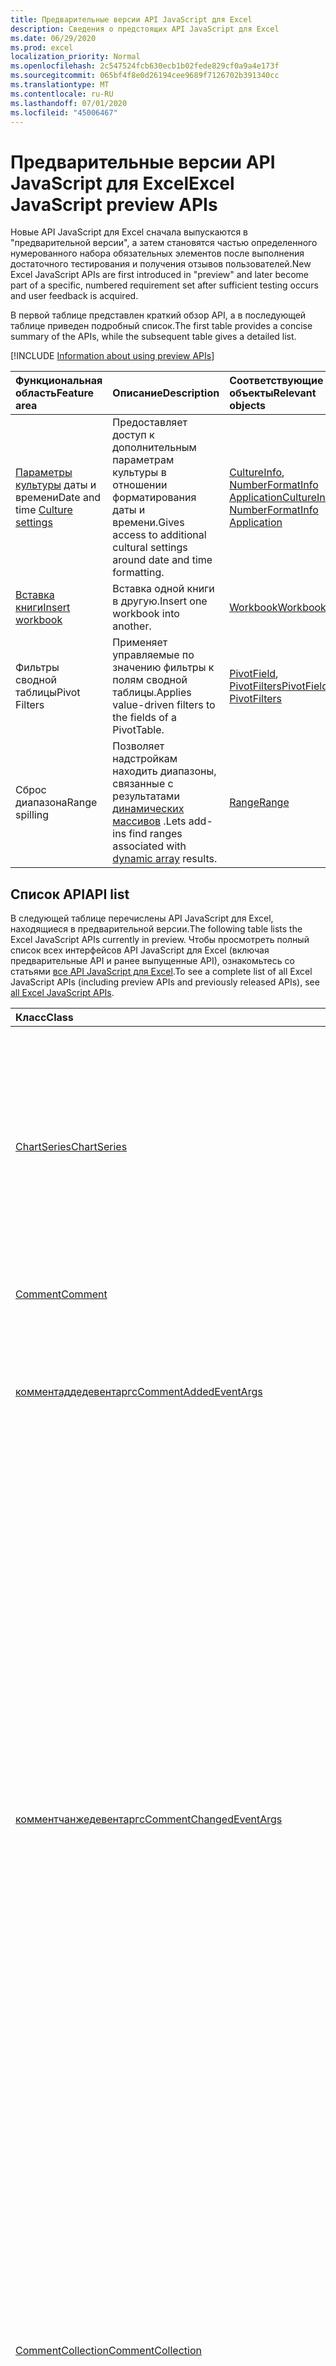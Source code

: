 ```yaml
---
title: Предварительные версии API JavaScript для Excel
description: Сведения о предстоящих API JavaScript для Excel
ms.date: 06/29/2020
ms.prod: excel
localization_priority: Normal
ms.openlocfilehash: 2c547524fcb630ecb1b02fede829cf0a9a4e173f
ms.sourcegitcommit: 065bf4f8e0d26194cee9689f7126702b391340cc
ms.translationtype: MT
ms.contentlocale: ru-RU
ms.lasthandoff: 07/01/2020
ms.locfileid: "45006467"
---
```

# <a name="excel-javascript-preview-apis"></a><span data-ttu-id="7dd1c-103">Предварительные версии API JavaScript для Excel</span><span class="sxs-lookup"><span data-stu-id="7dd1c-103">Excel JavaScript preview APIs</span></span>

<span data-ttu-id="7dd1c-104">Новые API JavaScript для Excel сначала выпускаются в "предварительной версии", а затем становятся частью определенного нумерованного набора обязательных элементов после выполнения достаточного тестирования и получения отзывов пользователей.</span><span class="sxs-lookup"><span data-stu-id="7dd1c-104">New Excel JavaScript APIs are first introduced in "preview" and later become part of a specific, numbered requirement set after sufficient testing occurs and user feedback is acquired.</span></span>

<span data-ttu-id="7dd1c-105">В первой таблице представлен краткий обзор API, а в последующей таблице приведен подробный список.</span><span class="sxs-lookup"><span data-stu-id="7dd1c-105">The first table provides a concise summary of the APIs, while the subsequent table gives a detailed list.</span></span>

[!INCLUDE [Information about using preview APIs](../../includes/using-preview-apis-host.md)]

| <span data-ttu-id="7dd1c-106">Функциональная область</span><span class="sxs-lookup"><span data-stu-id="7dd1c-106">Feature area</span></span> | <span data-ttu-id="7dd1c-107">Описание</span><span class="sxs-lookup"><span data-stu-id="7dd1c-107">Description</span></span> | <span data-ttu-id="7dd1c-108">Соответствующие объекты</span><span class="sxs-lookup"><span data-stu-id="7dd1c-108">Relevant objects</span></span> |
|:--- |:--- |:--- |
| <span data-ttu-id="7dd1c-109">[Параметры культуры](../../excel/excel-add-ins-workbooks.md#access-application-culture-settings) даты и времени</span><span class="sxs-lookup"><span data-stu-id="7dd1c-109">Date and time [Culture settings](../../excel/excel-add-ins-workbooks.md#access-application-culture-settings)</span></span> | <span data-ttu-id="7dd1c-110">Предоставляет доступ к дополнительным параметрам культуры в отношении форматирования даты и времени.</span><span class="sxs-lookup"><span data-stu-id="7dd1c-110">Gives access to additional cultural settings around date and time formatting.</span></span> | <span data-ttu-id="7dd1c-111">[CultureInfo](/javascript/api/excel/excel.cultureinfo), [NumberFormatInfo](/javascript/api/excel/excel.numberformatinfo) [Application](/javascript/api/excel/excel.application)</span><span class="sxs-lookup"><span data-stu-id="7dd1c-111">[CultureInfo](/javascript/api/excel/excel.cultureinfo), [NumberFormatInfo](/javascript/api/excel/excel.numberformatinfo) [Application](/javascript/api/excel/excel.application)</span></span> |
| [<span data-ttu-id="7dd1c-112">Вставка книги</span><span class="sxs-lookup"><span data-stu-id="7dd1c-112">Insert workbook</span></span>](../../excel/excel-add-ins-workbooks.md#insert-a-copy-of-an-existing-workbook-into-the-current-one-preview) | <span data-ttu-id="7dd1c-113">Вставка одной книги в другую.</span><span class="sxs-lookup"><span data-stu-id="7dd1c-113">Insert one workbook into another.</span></span>  | [<span data-ttu-id="7dd1c-114">Workbook</span><span class="sxs-lookup"><span data-stu-id="7dd1c-114">Workbook</span></span>](/javascript/api/excel/excel.worksheetcollection) |
| <span data-ttu-id="7dd1c-115">Фильтры сводной таблицы</span><span class="sxs-lookup"><span data-stu-id="7dd1c-115">Pivot Filters</span></span> | <span data-ttu-id="7dd1c-116">Применяет управляемые по значению фильтры к полям сводной таблицы.</span><span class="sxs-lookup"><span data-stu-id="7dd1c-116">Applies value-driven filters to the fields of a PivotTable.</span></span> | <span data-ttu-id="7dd1c-117">[PivotField](/javascript/api/excel/excel.pivotfield#applyfilter-filter-), [PivotFilters](/javascript/api/excel/excel.pivotFilters)</span><span class="sxs-lookup"><span data-stu-id="7dd1c-117">[PivotField](/javascript/api/excel/excel.pivotfield#applyfilter-filter-), [PivotFilters](/javascript/api/excel/excel.pivotFilters)</span></span> |
|<span data-ttu-id="7dd1c-118">Сброс диапазона</span><span class="sxs-lookup"><span data-stu-id="7dd1c-118">Range spilling</span></span> | <span data-ttu-id="7dd1c-119">Позволяет надстройкам находить диапазоны, связанные с результатами [динамических массивов](https://support.microsoft.com/office/205c6b06-03ba-4151-89a1-87a7eb36e531) .</span><span class="sxs-lookup"><span data-stu-id="7dd1c-119">Lets add-ins find ranges associated with [dynamic array](https://support.microsoft.com/office/205c6b06-03ba-4151-89a1-87a7eb36e531) results.</span></span> | [<span data-ttu-id="7dd1c-120">Range</span><span class="sxs-lookup"><span data-stu-id="7dd1c-120">Range</span></span>](/javascript/api/excel/excel.range) |

## <a name="api-list"></a><span data-ttu-id="7dd1c-121">Список API</span><span class="sxs-lookup"><span data-stu-id="7dd1c-121">API list</span></span>

<span data-ttu-id="7dd1c-122">В следующей таблице перечислены API JavaScript для Excel, находящиеся в предварительной версии.</span><span class="sxs-lookup"><span data-stu-id="7dd1c-122">The following table lists the Excel JavaScript APIs currently in preview.</span></span> <span data-ttu-id="7dd1c-123">Чтобы просмотреть полный список всех интерфейсов API JavaScript для Excel (включая предварительные API и ранее выпущенные API), ознакомьтесь со статьями [все API JavaScript для Excel](/javascript/api/excel?view=excel-js-preview).</span><span class="sxs-lookup"><span data-stu-id="7dd1c-123">To see a complete list of all Excel JavaScript APIs (including preview APIs and previously released APIs), see [all Excel JavaScript APIs](/javascript/api/excel?view=excel-js-preview).</span></span>

| <span data-ttu-id="7dd1c-124">Класс</span><span class="sxs-lookup"><span data-stu-id="7dd1c-124">Class</span></span> | <span data-ttu-id="7dd1c-125">Поля</span><span class="sxs-lookup"><span data-stu-id="7dd1c-125">Fields</span></span> | <span data-ttu-id="7dd1c-126">Описание</span><span class="sxs-lookup"><span data-stu-id="7dd1c-126">Description</span></span> |
|:---|:---|:---|
|[<span data-ttu-id="7dd1c-127">ChartSeries</span><span class="sxs-lookup"><span data-stu-id="7dd1c-127">ChartSeries</span></span>](/javascript/api/excel/excel.chartseries)|[<span data-ttu-id="7dd1c-128">Жетдименсионвалуес (Dimension: Excel. Чартсериесдименсион)</span><span class="sxs-lookup"><span data-stu-id="7dd1c-128">getDimensionValues(dimension: Excel.ChartSeriesDimension)</span></span>](/javascript/api/excel/excel.chartseries#getdimensionvalues-dimension-)|<span data-ttu-id="7dd1c-129">Получает значения из одного измерения ряда диаграммы.</span><span class="sxs-lookup"><span data-stu-id="7dd1c-129">Gets the values from a single dimension of the chart series.</span></span> <span data-ttu-id="7dd1c-130">Это могут быть значения категории или значения данных, в зависимости от указанного измерения и способа сопоставления данных для ряда диаграммы.</span><span class="sxs-lookup"><span data-stu-id="7dd1c-130">These could be either category values or data values, depending on the dimension specified and how the data is mapped for the chart series.</span></span>|
|[<span data-ttu-id="7dd1c-131">Comment</span><span class="sxs-lookup"><span data-stu-id="7dd1c-131">Comment</span></span>](/javascript/api/excel/excel.comment)|[<span data-ttu-id="7dd1c-132">contentType</span><span class="sxs-lookup"><span data-stu-id="7dd1c-132">contentType</span></span>](/javascript/api/excel/excel.comment#contenttype)|<span data-ttu-id="7dd1c-133">Получает тип контента комментария.</span><span class="sxs-lookup"><span data-stu-id="7dd1c-133">Gets the content type of the comment.</span></span>|
|[<span data-ttu-id="7dd1c-134">комментаддедевентаргс</span><span class="sxs-lookup"><span data-stu-id="7dd1c-134">CommentAddedEventArgs</span></span>](/javascript/api/excel/excel.commentaddedeventargs)|[<span data-ttu-id="7dd1c-135">комментдетаилс</span><span class="sxs-lookup"><span data-stu-id="7dd1c-135">commentDetails</span></span>](/javascript/api/excel/excel.commentaddedeventargs#commentdetails)|<span data-ttu-id="7dd1c-136">Получает `CommentDetail` массив, СОДЕРЖАЩИЙ идентификатор комментария и идентификаторы связанных с ним ответов.</span><span class="sxs-lookup"><span data-stu-id="7dd1c-136">Gets the `CommentDetail` array that contains the comment ID and IDs of its related replies.</span></span>|
||[<span data-ttu-id="7dd1c-137">source</span><span class="sxs-lookup"><span data-stu-id="7dd1c-137">source</span></span>](/javascript/api/excel/excel.commentaddedeventargs#source)|<span data-ttu-id="7dd1c-138">Указывает источник события.</span><span class="sxs-lookup"><span data-stu-id="7dd1c-138">Specifies the source of the event.</span></span> <span data-ttu-id="7dd1c-139">`Excel.EventSource`Для получения дополнительных сведений см.</span><span class="sxs-lookup"><span data-stu-id="7dd1c-139">See `Excel.EventSource` for details.</span></span>|
||[<span data-ttu-id="7dd1c-140">type</span><span class="sxs-lookup"><span data-stu-id="7dd1c-140">type</span></span>](/javascript/api/excel/excel.commentaddedeventargs#type)|<span data-ttu-id="7dd1c-141">Получает тип события.</span><span class="sxs-lookup"><span data-stu-id="7dd1c-141">Gets the type of the event.</span></span> <span data-ttu-id="7dd1c-142">`Excel.EventType`Для получения дополнительных сведений см.</span><span class="sxs-lookup"><span data-stu-id="7dd1c-142">See `Excel.EventType` for details.</span></span>|
||[<span data-ttu-id="7dd1c-143">worksheetId</span><span class="sxs-lookup"><span data-stu-id="7dd1c-143">worksheetId</span></span>](/javascript/api/excel/excel.commentaddedeventargs#worksheetid)|<span data-ttu-id="7dd1c-144">Получает идентификатор листа, в котором произошло событие.</span><span class="sxs-lookup"><span data-stu-id="7dd1c-144">Gets the ID of the worksheet in which the event happened.</span></span>|
|[<span data-ttu-id="7dd1c-145">комментчанжедевентаргс</span><span class="sxs-lookup"><span data-stu-id="7dd1c-145">CommentChangedEventArgs</span></span>](/javascript/api/excel/excel.commentchangedeventargs)|[<span data-ttu-id="7dd1c-146">changeType</span><span class="sxs-lookup"><span data-stu-id="7dd1c-146">changeType</span></span>](/javascript/api/excel/excel.commentchangedeventargs#changetype)|<span data-ttu-id="7dd1c-147">Получает тип изменения, представляющий способ запуска события Changed.</span><span class="sxs-lookup"><span data-stu-id="7dd1c-147">Gets the change type that represents how the changed event is triggered.</span></span>|
||[<span data-ttu-id="7dd1c-148">комментдетаилс</span><span class="sxs-lookup"><span data-stu-id="7dd1c-148">commentDetails</span></span>](/javascript/api/excel/excel.commentchangedeventargs#commentdetails)|<span data-ttu-id="7dd1c-149">Получает `CommentDetail` массив, СОДЕРЖАЩИЙ идентификатор комментария и идентификаторы связанных с ним ответов.</span><span class="sxs-lookup"><span data-stu-id="7dd1c-149">Gets the `CommentDetail` array which contains the comment ID and IDs of its related replies.</span></span>|
||[<span data-ttu-id="7dd1c-150">source</span><span class="sxs-lookup"><span data-stu-id="7dd1c-150">source</span></span>](/javascript/api/excel/excel.commentchangedeventargs#source)|<span data-ttu-id="7dd1c-151">Указывает источник события.</span><span class="sxs-lookup"><span data-stu-id="7dd1c-151">Specifies the source of the event.</span></span> <span data-ttu-id="7dd1c-152">`Excel.EventSource`Для получения дополнительных сведений см.</span><span class="sxs-lookup"><span data-stu-id="7dd1c-152">See `Excel.EventSource` for details.</span></span>|
||[<span data-ttu-id="7dd1c-153">type</span><span class="sxs-lookup"><span data-stu-id="7dd1c-153">type</span></span>](/javascript/api/excel/excel.commentchangedeventargs#type)|<span data-ttu-id="7dd1c-154">Получает тип события.</span><span class="sxs-lookup"><span data-stu-id="7dd1c-154">Gets the type of the event.</span></span> <span data-ttu-id="7dd1c-155">`Excel.EventType`Для получения дополнительных сведений см.</span><span class="sxs-lookup"><span data-stu-id="7dd1c-155">See `Excel.EventType` for details.</span></span>|
||[<span data-ttu-id="7dd1c-156">worksheetId</span><span class="sxs-lookup"><span data-stu-id="7dd1c-156">worksheetId</span></span>](/javascript/api/excel/excel.commentchangedeventargs#worksheetid)|<span data-ttu-id="7dd1c-157">Получает идентификатор листа, в котором произошло событие.</span><span class="sxs-lookup"><span data-stu-id="7dd1c-157">Gets the ID of the worksheet in which the event happened.</span></span>|
|[<span data-ttu-id="7dd1c-158">CommentCollection</span><span class="sxs-lookup"><span data-stu-id="7dd1c-158">CommentCollection</span></span>](/javascript/api/excel/excel.commentcollection)|[<span data-ttu-id="7dd1c-159">onAdded</span><span class="sxs-lookup"><span data-stu-id="7dd1c-159">onAdded</span></span>](/javascript/api/excel/excel.commentcollection#onadded)|<span data-ttu-id="7dd1c-160">Возникает при добавлении комментариев.</span><span class="sxs-lookup"><span data-stu-id="7dd1c-160">Occurs when the comments are added.</span></span>|
||[<span data-ttu-id="7dd1c-161">onChanged</span><span class="sxs-lookup"><span data-stu-id="7dd1c-161">onChanged</span></span>](/javascript/api/excel/excel.commentcollection#onchanged)|<span data-ttu-id="7dd1c-162">Происходит при изменении комментариев или ответов в коллекции комментариев, в том числе при удалении ответов.</span><span class="sxs-lookup"><span data-stu-id="7dd1c-162">Occurs when comments or replies in a comment collection are changed, including when replies are deleted.</span></span>|
||[<span data-ttu-id="7dd1c-163">onDeleted</span><span class="sxs-lookup"><span data-stu-id="7dd1c-163">onDeleted</span></span>](/javascript/api/excel/excel.commentcollection#ondeleted)|<span data-ttu-id="7dd1c-164">Возникает при удалении комментариев в коллекции комментариев.</span><span class="sxs-lookup"><span data-stu-id="7dd1c-164">Occurs when comments are deleted in the comment collection.</span></span>|
|[<span data-ttu-id="7dd1c-165">комментделетедевентаргс</span><span class="sxs-lookup"><span data-stu-id="7dd1c-165">CommentDeletedEventArgs</span></span>](/javascript/api/excel/excel.commentdeletedeventargs)|[<span data-ttu-id="7dd1c-166">комментдетаилс</span><span class="sxs-lookup"><span data-stu-id="7dd1c-166">commentDetails</span></span>](/javascript/api/excel/excel.commentdeletedeventargs#commentdetails)|<span data-ttu-id="7dd1c-167">Получает `CommentDetail` массив, СОДЕРЖАЩИЙ идентификатор комментария и идентификаторы связанных с ним ответов.</span><span class="sxs-lookup"><span data-stu-id="7dd1c-167">Gets the `CommentDetail` array that contains the comment ID and IDs of its related replies.</span></span>|
||[<span data-ttu-id="7dd1c-168">source</span><span class="sxs-lookup"><span data-stu-id="7dd1c-168">source</span></span>](/javascript/api/excel/excel.commentdeletedeventargs#source)|<span data-ttu-id="7dd1c-169">Указывает источник события.</span><span class="sxs-lookup"><span data-stu-id="7dd1c-169">Specifies the source of the event.</span></span> <span data-ttu-id="7dd1c-170">`Excel.EventSource`Для получения дополнительных сведений см.</span><span class="sxs-lookup"><span data-stu-id="7dd1c-170">See `Excel.EventSource` for details.</span></span>|
||[<span data-ttu-id="7dd1c-171">type</span><span class="sxs-lookup"><span data-stu-id="7dd1c-171">type</span></span>](/javascript/api/excel/excel.commentdeletedeventargs#type)|<span data-ttu-id="7dd1c-172">Получает тип события.</span><span class="sxs-lookup"><span data-stu-id="7dd1c-172">Gets the type of the event.</span></span> <span data-ttu-id="7dd1c-173">`Excel.EventType`Для получения дополнительных сведений см.</span><span class="sxs-lookup"><span data-stu-id="7dd1c-173">See `Excel.EventType` for details.</span></span>|
||[<span data-ttu-id="7dd1c-174">worksheetId</span><span class="sxs-lookup"><span data-stu-id="7dd1c-174">worksheetId</span></span>](/javascript/api/excel/excel.commentdeletedeventargs#worksheetid)|<span data-ttu-id="7dd1c-175">Получает идентификатор листа, в котором произошло событие.</span><span class="sxs-lookup"><span data-stu-id="7dd1c-175">Gets the ID of the worksheet in which the event happened.</span></span>|
|[<span data-ttu-id="7dd1c-176">комментдетаил</span><span class="sxs-lookup"><span data-stu-id="7dd1c-176">CommentDetail</span></span>](/javascript/api/excel/excel.commentdetail)|[<span data-ttu-id="7dd1c-177">комментид</span><span class="sxs-lookup"><span data-stu-id="7dd1c-177">commentId</span></span>](/javascript/api/excel/excel.commentdetail#commentid)|<span data-ttu-id="7dd1c-178">Представляет идентификатор комментария.</span><span class="sxs-lookup"><span data-stu-id="7dd1c-178">Represents the ID of comment.</span></span>|
||[<span data-ttu-id="7dd1c-179">реплидс</span><span class="sxs-lookup"><span data-stu-id="7dd1c-179">replyIds</span></span>](/javascript/api/excel/excel.commentdetail#replyids)|<span data-ttu-id="7dd1c-180">Представляет идентификаторы связанных ответов, относящихся к комментарию.</span><span class="sxs-lookup"><span data-stu-id="7dd1c-180">Represents the IDs of the related replies belong to comment.</span></span>|
|[<span data-ttu-id="7dd1c-181">CommentReply</span><span class="sxs-lookup"><span data-stu-id="7dd1c-181">CommentReply</span></span>](/javascript/api/excel/excel.commentreply)|[<span data-ttu-id="7dd1c-182">contentType</span><span class="sxs-lookup"><span data-stu-id="7dd1c-182">contentType</span></span>](/javascript/api/excel/excel.commentreply#contenttype)|<span data-ttu-id="7dd1c-183">Тип контента для ответа.</span><span class="sxs-lookup"><span data-stu-id="7dd1c-183">The content type of the reply.</span></span>|
|[<span data-ttu-id="7dd1c-184">CultureInfo</span><span class="sxs-lookup"><span data-stu-id="7dd1c-184">CultureInfo</span></span>](/javascript/api/excel/excel.cultureinfo)|[<span data-ttu-id="7dd1c-185">датетимеформат</span><span class="sxs-lookup"><span data-stu-id="7dd1c-185">datetimeFormat</span></span>](/javascript/api/excel/excel.cultureinfo#datetimeformat)|<span data-ttu-id="7dd1c-186">Определяет формат отображения даты и времени, соответствующий культуре.</span><span class="sxs-lookup"><span data-stu-id="7dd1c-186">Defines the culturally appropriate format of displaying date and time.</span></span> <span data-ttu-id="7dd1c-187">Это основано на текущих параметрах языковых параметров системы.</span><span class="sxs-lookup"><span data-stu-id="7dd1c-187">This is based on current system culture settings.</span></span>|
|[<span data-ttu-id="7dd1c-188">датетимеформатинфо</span><span class="sxs-lookup"><span data-stu-id="7dd1c-188">DatetimeFormatInfo</span></span>](/javascript/api/excel/excel.datetimeformatinfo)|[<span data-ttu-id="7dd1c-189">датесепаратор</span><span class="sxs-lookup"><span data-stu-id="7dd1c-189">dateSeparator</span></span>](/javascript/api/excel/excel.datetimeformatinfo#dateseparator)|<span data-ttu-id="7dd1c-190">Получает строку, используемую в качестве разделителя даты.</span><span class="sxs-lookup"><span data-stu-id="7dd1c-190">Gets the string used as the date separator.</span></span> <span data-ttu-id="7dd1c-191">Это основано на текущих параметрах системы.</span><span class="sxs-lookup"><span data-stu-id="7dd1c-191">This is based on current system settings.</span></span>|
||[<span data-ttu-id="7dd1c-192">лонгдатепаттерн</span><span class="sxs-lookup"><span data-stu-id="7dd1c-192">longDatePattern</span></span>](/javascript/api/excel/excel.datetimeformatinfo#longdatepattern)|<span data-ttu-id="7dd1c-193">Получает строку формата для длинного значения даты.</span><span class="sxs-lookup"><span data-stu-id="7dd1c-193">Gets the format string for a long date value.</span></span> <span data-ttu-id="7dd1c-194">Это основано на текущих параметрах системы.</span><span class="sxs-lookup"><span data-stu-id="7dd1c-194">This is based on current system settings.</span></span>|
||[<span data-ttu-id="7dd1c-195">лонгтимепаттерн</span><span class="sxs-lookup"><span data-stu-id="7dd1c-195">longTimePattern</span></span>](/javascript/api/excel/excel.datetimeformatinfo#longtimepattern)|<span data-ttu-id="7dd1c-196">Получает строку формата для длинного значения времени.</span><span class="sxs-lookup"><span data-stu-id="7dd1c-196">Gets the format string for a long time value.</span></span> <span data-ttu-id="7dd1c-197">Это основано на текущих параметрах системы.</span><span class="sxs-lookup"><span data-stu-id="7dd1c-197">This is based on current system settings.</span></span>|
||[<span data-ttu-id="7dd1c-198">шортдатепаттерн</span><span class="sxs-lookup"><span data-stu-id="7dd1c-198">shortDatePattern</span></span>](/javascript/api/excel/excel.datetimeformatinfo#shortdatepattern)|<span data-ttu-id="7dd1c-199">Получает строку формата для краткого значения даты.</span><span class="sxs-lookup"><span data-stu-id="7dd1c-199">Gets the format string for a short date value.</span></span> <span data-ttu-id="7dd1c-200">Это основано на текущих параметрах системы.</span><span class="sxs-lookup"><span data-stu-id="7dd1c-200">This is based on current system settings.</span></span>|
||[<span data-ttu-id="7dd1c-201">тимесепаратор</span><span class="sxs-lookup"><span data-stu-id="7dd1c-201">timeSeparator</span></span>](/javascript/api/excel/excel.datetimeformatinfo#timeseparator)|<span data-ttu-id="7dd1c-202">Получает строку, используемую в качестве разделителя времени.</span><span class="sxs-lookup"><span data-stu-id="7dd1c-202">Gets the string used as the time separator.</span></span> <span data-ttu-id="7dd1c-203">Это основано на текущих параметрах системы.</span><span class="sxs-lookup"><span data-stu-id="7dd1c-203">This is based on current system settings.</span></span>|
|[<span data-ttu-id="7dd1c-204">намедшитвиев</span><span class="sxs-lookup"><span data-stu-id="7dd1c-204">NamedSheetView</span></span>](/javascript/api/excel/excel.namedsheetview)|[<span data-ttu-id="7dd1c-205">activate()</span><span class="sxs-lookup"><span data-stu-id="7dd1c-205">activate()</span></span>](/javascript/api/excel/excel.namedsheetview#activate--)|<span data-ttu-id="7dd1c-206">Активирует это представление листа.</span><span class="sxs-lookup"><span data-stu-id="7dd1c-206">Activates this sheet view.</span></span> <span data-ttu-id="7dd1c-207">Это эквивалентно использованию команды "переключиться" в пользовательском интерфейсе Excel.</span><span class="sxs-lookup"><span data-stu-id="7dd1c-207">This is equivalent to using "Switch To" in the Excel UI.</span></span>|
||[<span data-ttu-id="7dd1c-208">delete()</span><span class="sxs-lookup"><span data-stu-id="7dd1c-208">delete()</span></span>](/javascript/api/excel/excel.namedsheetview#delete--)|<span data-ttu-id="7dd1c-209">Удаляет представление листа из листа.</span><span class="sxs-lookup"><span data-stu-id="7dd1c-209">Removes the sheet view from the worksheet.</span></span>|
||[<span data-ttu-id="7dd1c-210">дублировать (имя?: строка)</span><span class="sxs-lookup"><span data-stu-id="7dd1c-210">duplicate(name?: string)</span></span>](/javascript/api/excel/excel.namedsheetview#duplicate-name-)|<span data-ttu-id="7dd1c-211">Создает копию этого представления листа.</span><span class="sxs-lookup"><span data-stu-id="7dd1c-211">Creates a copy of this sheet view.</span></span>|
||[<span data-ttu-id="7dd1c-212">name</span><span class="sxs-lookup"><span data-stu-id="7dd1c-212">name</span></span>](/javascript/api/excel/excel.namedsheetview#name)|<span data-ttu-id="7dd1c-213">Получает или задает имя представления листа.</span><span class="sxs-lookup"><span data-stu-id="7dd1c-213">Gets or sets the name of the sheet view.</span></span>|
|[<span data-ttu-id="7dd1c-214">намедшитвиевколлектион</span><span class="sxs-lookup"><span data-stu-id="7dd1c-214">NamedSheetViewCollection</span></span>](/javascript/api/excel/excel.namedsheetviewcollection)|[<span data-ttu-id="7dd1c-215">add(name: string)</span><span class="sxs-lookup"><span data-stu-id="7dd1c-215">add(name: string)</span></span>](/javascript/api/excel/excel.namedsheetviewcollection#add-name-)|<span data-ttu-id="7dd1c-216">Создает новое представление листа с заданным именем.</span><span class="sxs-lookup"><span data-stu-id="7dd1c-216">Creates a new sheet view with the given name.</span></span>|
||[<span data-ttu-id="7dd1c-217">Ентертемпорари ()</span><span class="sxs-lookup"><span data-stu-id="7dd1c-217">enterTemporary()</span></span>](/javascript/api/excel/excel.namedsheetviewcollection#entertemporary--)|<span data-ttu-id="7dd1c-218">Создает и активирует новое временное представление листа.</span><span class="sxs-lookup"><span data-stu-id="7dd1c-218">Creates and activates a new temporary sheet view.</span></span>|
||[<span data-ttu-id="7dd1c-219">Exit ()</span><span class="sxs-lookup"><span data-stu-id="7dd1c-219">exit()</span></span>](/javascript/api/excel/excel.namedsheetviewcollection#exit--)|<span data-ttu-id="7dd1c-220">Выполняет выход из текущего активного представления листа.</span><span class="sxs-lookup"><span data-stu-id="7dd1c-220">Exits the currently active sheet view.</span></span>|
||[<span data-ttu-id="7dd1c-221">onactive ()</span><span class="sxs-lookup"><span data-stu-id="7dd1c-221">getActive()</span></span>](/javascript/api/excel/excel.namedsheetviewcollection#getactive--)|<span data-ttu-id="7dd1c-222">Получает текущее активное представление листа.</span><span class="sxs-lookup"><span data-stu-id="7dd1c-222">Gets the worksheet's currently active sheet view.</span></span>|
||[<span data-ttu-id="7dd1c-223">getCount()</span><span class="sxs-lookup"><span data-stu-id="7dd1c-223">getCount()</span></span>](/javascript/api/excel/excel.namedsheetviewcollection#getcount--)|<span data-ttu-id="7dd1c-224">Получает количество просмотров листа на этом листе.</span><span class="sxs-lookup"><span data-stu-id="7dd1c-224">Gets the number of sheet views in this worksheet.</span></span>|
||[<span data-ttu-id="7dd1c-225">getItem(key: string)</span><span class="sxs-lookup"><span data-stu-id="7dd1c-225">getItem(key: string)</span></span>](/javascript/api/excel/excel.namedsheetviewcollection#getitem-key-)|<span data-ttu-id="7dd1c-226">Возвращает представление листа с использованием его имени.</span><span class="sxs-lookup"><span data-stu-id="7dd1c-226">Gets a sheet view using its name.</span></span>|
||[<span data-ttu-id="7dd1c-227">getItemAt(index: number)</span><span class="sxs-lookup"><span data-stu-id="7dd1c-227">getItemAt(index: number)</span></span>](/javascript/api/excel/excel.namedsheetviewcollection#getitemat-index-)|<span data-ttu-id="7dd1c-228">Получает представление листа по его индексу в коллекции.</span><span class="sxs-lookup"><span data-stu-id="7dd1c-228">Gets a sheet view by its index in the collection.</span></span>|
||[<span data-ttu-id="7dd1c-229">items</span><span class="sxs-lookup"><span data-stu-id="7dd1c-229">items</span></span>](/javascript/api/excel/excel.namedsheetviewcollection#items)|<span data-ttu-id="7dd1c-230">Получает загруженные дочерние элементы в этой коллекции.</span><span class="sxs-lookup"><span data-stu-id="7dd1c-230">Gets the loaded child items in this collection.</span></span>|
|[<span data-ttu-id="7dd1c-231">пивотдатефилтер</span><span class="sxs-lookup"><span data-stu-id="7dd1c-231">PivotDateFilter</span></span>](/javascript/api/excel/excel.pivotdatefilter)|[<span data-ttu-id="7dd1c-232">блок</span><span class="sxs-lookup"><span data-stu-id="7dd1c-232">comparator</span></span>](/javascript/api/excel/excel.pivotdatefilter#comparator)|<span data-ttu-id="7dd1c-233">Оператор сравнения — это статическое значение, с которым сравниваются другие значения.</span><span class="sxs-lookup"><span data-stu-id="7dd1c-233">The comparator is the static value to which other values are compared.</span></span> <span data-ttu-id="7dd1c-234">Тип сравнения определяется условием.</span><span class="sxs-lookup"><span data-stu-id="7dd1c-234">The type of comparison is defined by the condition.</span></span>|
||[<span data-ttu-id="7dd1c-235">установлен</span><span class="sxs-lookup"><span data-stu-id="7dd1c-235">condition</span></span>](/javascript/api/excel/excel.pivotdatefilter#condition)|<span data-ttu-id="7dd1c-236">Задает условие фильтра, которое определяет необходимые критерии фильтрации.</span><span class="sxs-lookup"><span data-stu-id="7dd1c-236">Specifies the condition for the filter, which defines the necessary filtering criteria.</span></span>|
||[<span data-ttu-id="7dd1c-237">применим</span><span class="sxs-lookup"><span data-stu-id="7dd1c-237">exclusive</span></span>](/javascript/api/excel/excel.pivotdatefilter#exclusive)|<span data-ttu-id="7dd1c-238">Если задано значение true, фильтр *исключает* элементы, соответствующие условиям.</span><span class="sxs-lookup"><span data-stu-id="7dd1c-238">If true, filter *excludes* items that meet criteria.</span></span> <span data-ttu-id="7dd1c-239">По умолчанию используется значение false (Filter для включения элементов, соответствующих условиям).</span><span class="sxs-lookup"><span data-stu-id="7dd1c-239">The default is false (filter to include items that meet criteria).</span></span>|
||[<span data-ttu-id="7dd1c-240">ловербаунд</span><span class="sxs-lookup"><span data-stu-id="7dd1c-240">lowerBound</span></span>](/javascript/api/excel/excel.pivotdatefilter#lowerbound)|<span data-ttu-id="7dd1c-241">Нижняя граница диапазона `Between` условия фильтра.</span><span class="sxs-lookup"><span data-stu-id="7dd1c-241">The lower-bound of the range for the `Between` filter condition.</span></span>|
||[<span data-ttu-id="7dd1c-242">уппербаунд</span><span class="sxs-lookup"><span data-stu-id="7dd1c-242">upperBound</span></span>](/javascript/api/excel/excel.pivotdatefilter#upperbound)|<span data-ttu-id="7dd1c-243">Верхняя граница диапазона `Between` условия фильтра.</span><span class="sxs-lookup"><span data-stu-id="7dd1c-243">The upper-bound of the range for the `Between` filter condition.</span></span>|
||[<span data-ttu-id="7dd1c-244">вхоледайс</span><span class="sxs-lookup"><span data-stu-id="7dd1c-244">wholeDays</span></span>](/javascript/api/excel/excel.pivotdatefilter#wholedays)|<span data-ttu-id="7dd1c-245">`Equals`Условия для, `Before` , `After` , и `Between` условия фильтра указывает, следует ли производить сравнение в течение целых дней.</span><span class="sxs-lookup"><span data-stu-id="7dd1c-245">For `Equals`, `Before`, `After`, and `Between` filter conditions, indicates if comparisons should be made as whole days.</span></span>|
|[<span data-ttu-id="7dd1c-246">PivotField</span><span class="sxs-lookup"><span data-stu-id="7dd1c-246">PivotField</span></span>](/javascript/api/excel/excel.pivotfield)|[<span data-ttu-id="7dd1c-247">applyFilter (Filter: Excel. PivotFilters)</span><span class="sxs-lookup"><span data-stu-id="7dd1c-247">applyFilter(filter: Excel.PivotFilters)</span></span>](/javascript/api/excel/excel.pivotfield#applyfilter-filter-)|<span data-ttu-id="7dd1c-248">Задает одно или несколько текущих PivotFilters поля и применяет их к полю.</span><span class="sxs-lookup"><span data-stu-id="7dd1c-248">Sets one or more of the field's current PivotFilters and applies them to the field.</span></span>|
||[<span data-ttu-id="7dd1c-249">Клеараллфилтерс ()</span><span class="sxs-lookup"><span data-stu-id="7dd1c-249">clearAllFilters()</span></span>](/javascript/api/excel/excel.pivotfield#clearallfilters--)|<span data-ttu-id="7dd1c-250">Удаляет все условия из всех фильтров полей.</span><span class="sxs-lookup"><span data-stu-id="7dd1c-250">Clears all criteria from all of the field's filters.</span></span> <span data-ttu-id="7dd1c-251">При этом будет удалена любая активная фильтрация для поля.</span><span class="sxs-lookup"><span data-stu-id="7dd1c-251">This removes any active filtering on the field.</span></span>|
||[<span data-ttu-id="7dd1c-252">clearFilter (filterType: Excel. Пивотфилтертипе)</span><span class="sxs-lookup"><span data-stu-id="7dd1c-252">clearFilter(filterType: Excel.PivotFilterType)</span></span>](/javascript/api/excel/excel.pivotfield#clearfilter-filtertype-)|<span data-ttu-id="7dd1c-253">Удаляет все существующие критерии из фильтра поля данного типа (если он в настоящее время применяется).</span><span class="sxs-lookup"><span data-stu-id="7dd1c-253">Clears all existing criteria from the field's filter of the given type (if one is currently applied).</span></span>|
||[<span data-ttu-id="7dd1c-254">Фильтры ()</span><span class="sxs-lookup"><span data-stu-id="7dd1c-254">getFilters()</span></span>](/javascript/api/excel/excel.pivotfield#getfilters--)|<span data-ttu-id="7dd1c-255">Получает все фильтры, применяемые в данный момент для поля.</span><span class="sxs-lookup"><span data-stu-id="7dd1c-255">Gets all filters currently applied on the field.</span></span>|
||[<span data-ttu-id="7dd1c-256">Фильтр (filterType?: Excel. Пивотфилтертипе)</span><span class="sxs-lookup"><span data-stu-id="7dd1c-256">isFiltered(filterType?: Excel.PivotFilterType)</span></span>](/javascript/api/excel/excel.pivotfield#isfiltered-filtertype-)|<span data-ttu-id="7dd1c-257">Проверяет, применены ли фильтры к полю.</span><span class="sxs-lookup"><span data-stu-id="7dd1c-257">Checks if there are any applied filters on the field.</span></span>|
|[<span data-ttu-id="7dd1c-258">PivotFilters</span><span class="sxs-lookup"><span data-stu-id="7dd1c-258">PivotFilters</span></span>](/javascript/api/excel/excel.pivotfilters)|[<span data-ttu-id="7dd1c-259">датефилтер</span><span class="sxs-lookup"><span data-stu-id="7dd1c-259">dateFilter</span></span>](/javascript/api/excel/excel.pivotfilters#datefilter)|<span data-ttu-id="7dd1c-260">Применяемый в данный момент фильтр даты PivotField.</span><span class="sxs-lookup"><span data-stu-id="7dd1c-260">The PivotField's currently applied date filter.</span></span> <span data-ttu-id="7dd1c-261">Значение null, если значение не применяется.</span><span class="sxs-lookup"><span data-stu-id="7dd1c-261">Null if none is applied.</span></span>|
||[<span data-ttu-id="7dd1c-262">лабелфилтер</span><span class="sxs-lookup"><span data-stu-id="7dd1c-262">labelFilter</span></span>](/javascript/api/excel/excel.pivotfilters#labelfilter)|<span data-ttu-id="7dd1c-263">Применяемый в данный момент фильтр меток PivotField.</span><span class="sxs-lookup"><span data-stu-id="7dd1c-263">The PivotField's currently applied label filter.</span></span> <span data-ttu-id="7dd1c-264">Значение null, если значение не применяется.</span><span class="sxs-lookup"><span data-stu-id="7dd1c-264">Null if none is applied.</span></span>|
||[<span data-ttu-id="7dd1c-265">мануалфилтер</span><span class="sxs-lookup"><span data-stu-id="7dd1c-265">manualFilter</span></span>](/javascript/api/excel/excel.pivotfilters#manualfilter)|<span data-ttu-id="7dd1c-266">Применяемый в данный момент фильтр, выполняемый в PivotField.</span><span class="sxs-lookup"><span data-stu-id="7dd1c-266">The PivotField's currently applied manual filter.</span></span> <span data-ttu-id="7dd1c-267">Значение null, если значение не применяется.</span><span class="sxs-lookup"><span data-stu-id="7dd1c-267">Null if none is applied.</span></span>|
||[<span data-ttu-id="7dd1c-268">валуефилтер</span><span class="sxs-lookup"><span data-stu-id="7dd1c-268">valueFilter</span></span>](/javascript/api/excel/excel.pivotfilters#valuefilter)|<span data-ttu-id="7dd1c-269">Примененный в текущий момент фильтр значений PivotField.</span><span class="sxs-lookup"><span data-stu-id="7dd1c-269">The PivotField's currently applied value filter.</span></span> <span data-ttu-id="7dd1c-270">Значение null, если значение не применяется.</span><span class="sxs-lookup"><span data-stu-id="7dd1c-270">Null if none is applied.</span></span>|
|[<span data-ttu-id="7dd1c-271">пивотлабелфилтер</span><span class="sxs-lookup"><span data-stu-id="7dd1c-271">PivotLabelFilter</span></span>](/javascript/api/excel/excel.pivotlabelfilter)|[<span data-ttu-id="7dd1c-272">блок</span><span class="sxs-lookup"><span data-stu-id="7dd1c-272">comparator</span></span>](/javascript/api/excel/excel.pivotlabelfilter#comparator)|<span data-ttu-id="7dd1c-273">Оператор сравнения — это статическое значение, с которым сравниваются другие значения.</span><span class="sxs-lookup"><span data-stu-id="7dd1c-273">The comparator is the static value to which other values are compared.</span></span> <span data-ttu-id="7dd1c-274">Тип сравнения определяется условием.</span><span class="sxs-lookup"><span data-stu-id="7dd1c-274">The type of comparison is defined by the condition.</span></span>|
||[<span data-ttu-id="7dd1c-275">установлен</span><span class="sxs-lookup"><span data-stu-id="7dd1c-275">condition</span></span>](/javascript/api/excel/excel.pivotlabelfilter#condition)|<span data-ttu-id="7dd1c-276">Задает условие фильтра, которое определяет необходимые критерии фильтрации.</span><span class="sxs-lookup"><span data-stu-id="7dd1c-276">Specifies the condition for the filter, which defines the necessary filtering criteria.</span></span>|
||[<span data-ttu-id="7dd1c-277">применим</span><span class="sxs-lookup"><span data-stu-id="7dd1c-277">exclusive</span></span>](/javascript/api/excel/excel.pivotlabelfilter#exclusive)|<span data-ttu-id="7dd1c-278">Если задано значение true, фильтр *исключает* элементы, соответствующие условиям.</span><span class="sxs-lookup"><span data-stu-id="7dd1c-278">If true, filter *excludes* items that meet criteria.</span></span> <span data-ttu-id="7dd1c-279">По умолчанию используется значение false (Filter для включения элементов, соответствующих условиям).</span><span class="sxs-lookup"><span data-stu-id="7dd1c-279">The default is false (filter to include items that meet criteria).</span></span>|
||[<span data-ttu-id="7dd1c-280">ловербаунд</span><span class="sxs-lookup"><span data-stu-id="7dd1c-280">lowerBound</span></span>](/javascript/api/excel/excel.pivotlabelfilter#lowerbound)|<span data-ttu-id="7dd1c-281">Нижняя граница диапазона между условиями фильтра.</span><span class="sxs-lookup"><span data-stu-id="7dd1c-281">The lower-bound of the range for the Between filter condition.</span></span>|
||[<span data-ttu-id="7dd1c-282">substring</span><span class="sxs-lookup"><span data-stu-id="7dd1c-282">substring</span></span>](/javascript/api/excel/excel.pivotlabelfilter#substring)|<span data-ttu-id="7dd1c-283">Подстрока, используемая для `BeginsWith` `EndsWith` `Contains` условий фильтра и.</span><span class="sxs-lookup"><span data-stu-id="7dd1c-283">The substring used for `BeginsWith`, `EndsWith`, and `Contains` filter conditions.</span></span>|
||[<span data-ttu-id="7dd1c-284">уппербаунд</span><span class="sxs-lookup"><span data-stu-id="7dd1c-284">upperBound</span></span>](/javascript/api/excel/excel.pivotlabelfilter#upperbound)|<span data-ttu-id="7dd1c-285">Верхняя граница диапазона между условиями фильтра.</span><span class="sxs-lookup"><span data-stu-id="7dd1c-285">The upper-bound of the range for the Between filter condition.</span></span>|
|[<span data-ttu-id="7dd1c-286">PivotLayout</span><span class="sxs-lookup"><span data-stu-id="7dd1c-286">PivotLayout</span></span>](/javascript/api/excel/excel.pivotlayout)|[<span data-ttu-id="7dd1c-287">getCell(dataHierarchy: DataPivotHierarchy \| string, rowItems: Array<PivotItem \| string>, columnItems: Array<PivotItem \| string>)</span><span class="sxs-lookup"><span data-stu-id="7dd1c-287">getCell(dataHierarchy: DataPivotHierarchy \| string, rowItems: Array<PivotItem \| string>, columnItems: Array<PivotItem \| string>)</span></span>](/javascript/api/excel/excel.pivotlayout#getcell-datahierarchy--rowitems--columnitems-)|<span data-ttu-id="7dd1c-288">Получает уникальную ячейку в сводной таблице на основе иерархии данных и элементов строк и столбцов соответствующих иерархий.</span><span class="sxs-lookup"><span data-stu-id="7dd1c-288">Gets a unique cell in the PivotTable based on a data hierarchy and the row and column items of their respective hierarchies.</span></span> <span data-ttu-id="7dd1c-289">Возвращаемая ячейка находится на пересечении указанной строки и столбца, содержащего данные из заданной иерархии.</span><span class="sxs-lookup"><span data-stu-id="7dd1c-289">The returned cell is the intersection of the given row and column that contains the data from the given hierarchy.</span></span> <span data-ttu-id="7dd1c-290">Этот метод является обратным вызову методов getPivotItems и getDataHierarchy для конкретной ячейки.</span><span class="sxs-lookup"><span data-stu-id="7dd1c-290">This method is the inverse of calling getPivotItems and getDataHierarchy on a particular cell.</span></span>|
||[<span data-ttu-id="7dd1c-291">пивотстиле</span><span class="sxs-lookup"><span data-stu-id="7dd1c-291">pivotStyle</span></span>](/javascript/api/excel/excel.pivotlayout#pivotstyle)|<span data-ttu-id="7dd1c-292">Стиль, примененный к сводной таблице.</span><span class="sxs-lookup"><span data-stu-id="7dd1c-292">The style applied to the PivotTable.</span></span>|
||[<span data-ttu-id="7dd1c-293">Сетстиле (Style: string \| пивоттаблестиле \| буилтинпивоттаблестиле)</span><span class="sxs-lookup"><span data-stu-id="7dd1c-293">setStyle(style: string \| PivotTableStyle \| BuiltInPivotTableStyle)</span></span>](/javascript/api/excel/excel.pivotlayout#setstyle-style-)|<span data-ttu-id="7dd1c-294">Задает стиль, применяемый к сводной таблице.</span><span class="sxs-lookup"><span data-stu-id="7dd1c-294">Sets the style applied to the PivotTable.</span></span>|
|[<span data-ttu-id="7dd1c-295">пивотмануалфилтер</span><span class="sxs-lookup"><span data-stu-id="7dd1c-295">PivotManualFilter</span></span>](/javascript/api/excel/excel.pivotmanualfilter)|[<span data-ttu-id="7dd1c-296">selectedItems</span><span class="sxs-lookup"><span data-stu-id="7dd1c-296">selectedItems</span></span>](/javascript/api/excel/excel.pivotmanualfilter#selecteditems)|<span data-ttu-id="7dd1c-297">Список выбранных элементов, которые необходимо фильтровать вручную.</span><span class="sxs-lookup"><span data-stu-id="7dd1c-297">A list of selected items to manually filter.</span></span> <span data-ttu-id="7dd1c-298">В выбранном поле должны быть существующие и допустимые элементы.</span><span class="sxs-lookup"><span data-stu-id="7dd1c-298">These must be existing and valid items from the chosen field.</span></span>|
|[<span data-ttu-id="7dd1c-299">PivotTable</span><span class="sxs-lookup"><span data-stu-id="7dd1c-299">PivotTable</span></span>](/javascript/api/excel/excel.pivottable)|[<span data-ttu-id="7dd1c-300">алловмултиплефилтерсперфиелд</span><span class="sxs-lookup"><span data-stu-id="7dd1c-300">allowMultipleFiltersPerField</span></span>](/javascript/api/excel/excel.pivottable#allowmultiplefiltersperfield)|<span data-ttu-id="7dd1c-301">Указывает, разрешена ли в сводной таблице возможность применения нескольких PivotFilters к заданному PivotField в таблице.</span><span class="sxs-lookup"><span data-stu-id="7dd1c-301">Specifies if the PivotTable allows the application of multiple PivotFilters on a given PivotField in the table.</span></span>|
|[<span data-ttu-id="7dd1c-302">пивотвалуефилтер</span><span class="sxs-lookup"><span data-stu-id="7dd1c-302">PivotValueFilter</span></span>](/javascript/api/excel/excel.pivotvaluefilter)|[<span data-ttu-id="7dd1c-303">блок</span><span class="sxs-lookup"><span data-stu-id="7dd1c-303">comparator</span></span>](/javascript/api/excel/excel.pivotvaluefilter#comparator)|<span data-ttu-id="7dd1c-304">Оператор сравнения — это статическое значение, с которым сравниваются другие значения.</span><span class="sxs-lookup"><span data-stu-id="7dd1c-304">The comparator is the static value to which other values are compared.</span></span> <span data-ttu-id="7dd1c-305">Тип сравнения определяется условием.</span><span class="sxs-lookup"><span data-stu-id="7dd1c-305">The type of comparison is defined by the condition.</span></span>|
||[<span data-ttu-id="7dd1c-306">установлен</span><span class="sxs-lookup"><span data-stu-id="7dd1c-306">condition</span></span>](/javascript/api/excel/excel.pivotvaluefilter#condition)|<span data-ttu-id="7dd1c-307">Задает условие фильтра, которое определяет необходимые критерии фильтрации.</span><span class="sxs-lookup"><span data-stu-id="7dd1c-307">Specifies the condition for the filter, which defines the necessary filtering criteria.</span></span>|
||[<span data-ttu-id="7dd1c-308">применим</span><span class="sxs-lookup"><span data-stu-id="7dd1c-308">exclusive</span></span>](/javascript/api/excel/excel.pivotvaluefilter#exclusive)|<span data-ttu-id="7dd1c-309">Если задано значение true, фильтр *исключает* элементы, соответствующие условиям.</span><span class="sxs-lookup"><span data-stu-id="7dd1c-309">If true, filter *excludes* items that meet criteria.</span></span> <span data-ttu-id="7dd1c-310">По умолчанию используется значение false (Filter для включения элементов, соответствующих условиям).</span><span class="sxs-lookup"><span data-stu-id="7dd1c-310">The default is false (filter to include items that meet criteria).</span></span>|
||[<span data-ttu-id="7dd1c-311">ловербаунд</span><span class="sxs-lookup"><span data-stu-id="7dd1c-311">lowerBound</span></span>](/javascript/api/excel/excel.pivotvaluefilter#lowerbound)|<span data-ttu-id="7dd1c-312">Нижняя граница диапазона `Between` условия фильтра.</span><span class="sxs-lookup"><span data-stu-id="7dd1c-312">The lower-bound of the range for the `Between` filter condition.</span></span>|
||[<span data-ttu-id="7dd1c-313">селектионтипе</span><span class="sxs-lookup"><span data-stu-id="7dd1c-313">selectionType</span></span>](/javascript/api/excel/excel.pivotvaluefilter#selectiontype)|<span data-ttu-id="7dd1c-314">Указывает, используется ли фильтр для верхних и нижних N элементов, а также для первых и последних N процентов, а также для верхней и нижней N сумм.</span><span class="sxs-lookup"><span data-stu-id="7dd1c-314">Specifies if the filter is for the top/bottom N items, top/bottom N percent, or top/bottom N sum.</span></span>|
||[<span data-ttu-id="7dd1c-315">threshold</span><span class="sxs-lookup"><span data-stu-id="7dd1c-315">threshold</span></span>](/javascript/api/excel/excel.pivotvaluefilter#threshold)|<span data-ttu-id="7dd1c-316">Пороговое значение "N" элементов, процентов или SUM, фильтруемое для условия фильтра Top/Bottom.</span><span class="sxs-lookup"><span data-stu-id="7dd1c-316">The "N" threshold number of items, percent, or sum to be filtered for a Top/Bottom filter condition.</span></span>|
||[<span data-ttu-id="7dd1c-317">уппербаунд</span><span class="sxs-lookup"><span data-stu-id="7dd1c-317">upperBound</span></span>](/javascript/api/excel/excel.pivotvaluefilter#upperbound)|<span data-ttu-id="7dd1c-318">Верхняя граница диапазона `Between` условия фильтра.</span><span class="sxs-lookup"><span data-stu-id="7dd1c-318">The upper-bound of the range for the `Between` filter condition.</span></span>|
||[<span data-ttu-id="7dd1c-319">value</span><span class="sxs-lookup"><span data-stu-id="7dd1c-319">value</span></span>](/javascript/api/excel/excel.pivotvaluefilter#value)|<span data-ttu-id="7dd1c-320">Имя выбранного "значения" в поле, по которому будет осуществляться фильтрация.</span><span class="sxs-lookup"><span data-stu-id="7dd1c-320">Name of the chosen "value" in the field by which to filter.</span></span>|
|[<span data-ttu-id="7dd1c-321">Range</span><span class="sxs-lookup"><span data-stu-id="7dd1c-321">Range</span></span>](/javascript/api/excel/excel.range)|[<span data-ttu-id="7dd1c-322">Жетдиректпрецедентс ()</span><span class="sxs-lookup"><span data-stu-id="7dd1c-322">getDirectPrecedents()</span></span>](/javascript/api/excel/excel.range#getdirectprecedents--)|<span data-ttu-id="7dd1c-323">Возвращает `WorkbookRangeAreas` объект, представляющий диапазон, который содержит все прямые и непосредственные ячейки в ячейке на одном листе или на нескольких листах.</span><span class="sxs-lookup"><span data-stu-id="7dd1c-323">Returns a `WorkbookRangeAreas` object that represents the range containing all the direct precedents of a cell in same worksheet or in multiple worksheets.</span></span>|
||[<span data-ttu-id="7dd1c-324">Жетмержедареас ()</span><span class="sxs-lookup"><span data-stu-id="7dd1c-324">getMergedAreas()</span></span>](/javascript/api/excel/excel.range#getmergedareas--)|<span data-ttu-id="7dd1c-325">Возвращает объект RangeAreas, представляющий Объединенные области в этом диапазоне.</span><span class="sxs-lookup"><span data-stu-id="7dd1c-325">Returns a RangeAreas object that represents the merged areas in this range.</span></span> <span data-ttu-id="7dd1c-326">Обратите внимание, что если число Объединенных областей в этом диапазоне превышает 512, API не будет возвращать результат.</span><span class="sxs-lookup"><span data-stu-id="7dd1c-326">Note that if the merged areas count in this range is more than 512, the API will fail to return the result.</span></span>|
||[<span data-ttu-id="7dd1c-327">Влияющие ()</span><span class="sxs-lookup"><span data-stu-id="7dd1c-327">getPrecedents()</span></span>](/javascript/api/excel/excel.range#getprecedents--)|<span data-ttu-id="7dd1c-328">Возвращает `WorkbookRangeAreas` объект, представляющий диапазон, содержащий все влияющие ячейки на одном листе или на нескольких листах.</span><span class="sxs-lookup"><span data-stu-id="7dd1c-328">Returns a `WorkbookRangeAreas` object that represents the range containing all the precedents of a cell in same worksheet or in multiple worksheets.</span></span>|
||[<span data-ttu-id="7dd1c-329">getSpillParent()</span><span class="sxs-lookup"><span data-stu-id="7dd1c-329">getSpillParent()</span></span>](/javascript/api/excel/excel.range#getspillparent--)|<span data-ttu-id="7dd1c-330">Получает объект диапазона, содержащий базовую ячейку для переносимой ячейки.</span><span class="sxs-lookup"><span data-stu-id="7dd1c-330">Gets the range object containing the anchor cell for a cell getting spilled into.</span></span> <span data-ttu-id="7dd1c-331">Возвращает ошибку, если применяется к диапазону с несколькими ячейками.</span><span class="sxs-lookup"><span data-stu-id="7dd1c-331">Fails if applied to a range with more than one cell.</span></span>|
||[<span data-ttu-id="7dd1c-332">getSpillParentOrNullObject()</span><span class="sxs-lookup"><span data-stu-id="7dd1c-332">getSpillParentOrNullObject()</span></span>](/javascript/api/excel/excel.range#getspillparentornullobject--)|<span data-ttu-id="7dd1c-333">Получает объект диапазона, содержащий базовую ячейку для переносимой ячейки.</span><span class="sxs-lookup"><span data-stu-id="7dd1c-333">Gets the range object containing the anchor cell for a cell getting spilled into.</span></span>|
||[<span data-ttu-id="7dd1c-334">getSpillingToRange()</span><span class="sxs-lookup"><span data-stu-id="7dd1c-334">getSpillingToRange()</span></span>](/javascript/api/excel/excel.range#getspillingtorange--)|<span data-ttu-id="7dd1c-335">Получает объект range, содержащий диапазон переноса при вызове для базовой ячейки.</span><span class="sxs-lookup"><span data-stu-id="7dd1c-335">Gets the range object containing the spill range when called on an anchor cell.</span></span> <span data-ttu-id="7dd1c-336">Возвращает ошибку, если применяется к диапазону с несколькими ячейками.</span><span class="sxs-lookup"><span data-stu-id="7dd1c-336">Fails if applied to a range with more than one cell.</span></span>|
||[<span data-ttu-id="7dd1c-337">getSpillingToRangeOrNullObject()</span><span class="sxs-lookup"><span data-stu-id="7dd1c-337">getSpillingToRangeOrNullObject()</span></span>](/javascript/api/excel/excel.range#getspillingtorangeornullobject--)|<span data-ttu-id="7dd1c-338">Получает объект range, содержащий диапазон переноса при вызове для базовой ячейки.</span><span class="sxs-lookup"><span data-stu-id="7dd1c-338">Gets the range object containing the spill range when called on an anchor cell.</span></span>|
||[<span data-ttu-id="7dd1c-339">hasSpill</span><span class="sxs-lookup"><span data-stu-id="7dd1c-339">hasSpill</span></span>](/javascript/api/excel/excel.range#hasspill)|<span data-ttu-id="7dd1c-340">Указывает, есть ли во всех ячейках граница переноса.</span><span class="sxs-lookup"><span data-stu-id="7dd1c-340">Represents if all cells have a spill border.</span></span>|
||[<span data-ttu-id="7dd1c-341">нумберформаткатегориес</span><span class="sxs-lookup"><span data-stu-id="7dd1c-341">numberFormatCategories</span></span>](/javascript/api/excel/excel.range#numberformatcategories)|<span data-ttu-id="7dd1c-342">Представляет категорию числового формата для каждой ячейки.</span><span class="sxs-lookup"><span data-stu-id="7dd1c-342">Represents the category of number format of each cell.</span></span>|
||[<span data-ttu-id="7dd1c-343">саведасаррай</span><span class="sxs-lookup"><span data-stu-id="7dd1c-343">savedAsArray</span></span>](/javascript/api/excel/excel.range#savedasarray)|<span data-ttu-id="7dd1c-344">Указывает, следует ли сохранять все ячейки в виде формулы массива.</span><span class="sxs-lookup"><span data-stu-id="7dd1c-344">Represents if ALL the cells would be saved as an array formula.</span></span>|
|[<span data-ttu-id="7dd1c-345">ранжеареасколлектион</span><span class="sxs-lookup"><span data-stu-id="7dd1c-345">RangeAreasCollection</span></span>](/javascript/api/excel/excel.rangeareascollection)|[<span data-ttu-id="7dd1c-346">getCount()</span><span class="sxs-lookup"><span data-stu-id="7dd1c-346">getCount()</span></span>](/javascript/api/excel/excel.rangeareascollection#getcount--)|<span data-ttu-id="7dd1c-347">Получает число объектов RangeAreas в коллекции.</span><span class="sxs-lookup"><span data-stu-id="7dd1c-347">Gets the number of RangeAreas objects in this collection.</span></span>|
||[<span data-ttu-id="7dd1c-348">getItemAt(index: number)</span><span class="sxs-lookup"><span data-stu-id="7dd1c-348">getItemAt(index: number)</span></span>](/javascript/api/excel/excel.rangeareascollection#getitemat-index-)|<span data-ttu-id="7dd1c-349">Возвращает объект RangeAreas на основе позиции в коллекции.</span><span class="sxs-lookup"><span data-stu-id="7dd1c-349">Returns the RangeAreas object based on position in the collection.</span></span>|
||[<span data-ttu-id="7dd1c-350">items</span><span class="sxs-lookup"><span data-stu-id="7dd1c-350">items</span></span>](/javascript/api/excel/excel.rangeareascollection#items)|<span data-ttu-id="7dd1c-351">Получает загруженные дочерние элементы в этой коллекции.</span><span class="sxs-lookup"><span data-stu-id="7dd1c-351">Gets the loaded child items in this collection.</span></span>|
|[<span data-ttu-id="7dd1c-352">ShapeCollection</span><span class="sxs-lookup"><span data-stu-id="7dd1c-352">ShapeCollection</span></span>](/javascript/api/excel/excel.shapecollection)|[<span data-ttu-id="7dd1c-353">addSvg(xml: string)</span><span class="sxs-lookup"><span data-stu-id="7dd1c-353">addSvg(xml: string)</span></span>](/javascript/api/excel/excel.shapecollection#addsvg-xml-)|<span data-ttu-id="7dd1c-354">Создает изображение SVG (масштабируемая векторная графика) из строки XML и добавляет его на лист.</span><span class="sxs-lookup"><span data-stu-id="7dd1c-354">Creates a scalable vector graphic (SVG) from an XML string and adds it to the worksheet.</span></span> <span data-ttu-id="7dd1c-355">Возвращает объект Shape, представляющий новое изображение.</span><span class="sxs-lookup"><span data-stu-id="7dd1c-355">Returns a Shape object that represents the new image.</span></span>|
|[<span data-ttu-id="7dd1c-356">Slicer</span><span class="sxs-lookup"><span data-stu-id="7dd1c-356">Slicer</span></span>](/javascript/api/excel/excel.slicer)|[<span data-ttu-id="7dd1c-357">nameInFormula</span><span class="sxs-lookup"><span data-stu-id="7dd1c-357">nameInFormula</span></span>](/javascript/api/excel/excel.slicer#nameinformula)|<span data-ttu-id="7dd1c-358">Представляет имя среза, используемое в формуле.</span><span class="sxs-lookup"><span data-stu-id="7dd1c-358">Represents the slicer name used in the formula.</span></span>|
||[<span data-ttu-id="7dd1c-359">слицерстиле</span><span class="sxs-lookup"><span data-stu-id="7dd1c-359">slicerStyle</span></span>](/javascript/api/excel/excel.slicer#slicerstyle)|<span data-ttu-id="7dd1c-360">Стиль, примененный к срезу.</span><span class="sxs-lookup"><span data-stu-id="7dd1c-360">The style applied to the Slicer.</span></span>|
||[<span data-ttu-id="7dd1c-361">Сетстиле (Style: string \| пивоттаблестиле \| буилтинслицерстиле)</span><span class="sxs-lookup"><span data-stu-id="7dd1c-361">setStyle(style: string \| PivotTableStyle \| BuiltInSlicerStyle)</span></span>](/javascript/api/excel/excel.slicer#setstyle-style-)|<span data-ttu-id="7dd1c-362">Задает стиль, применяемый к срезу.</span><span class="sxs-lookup"><span data-stu-id="7dd1c-362">Sets the style applied to the slicer.</span></span>|
|[<span data-ttu-id="7dd1c-363">Table</span><span class="sxs-lookup"><span data-stu-id="7dd1c-363">Table</span></span>](/javascript/api/excel/excel.table)|[<span data-ttu-id="7dd1c-364">clearStyle()</span><span class="sxs-lookup"><span data-stu-id="7dd1c-364">clearStyle()</span></span>](/javascript/api/excel/excel.table#clearstyle--)|<span data-ttu-id="7dd1c-365">Изменяет таблицу для использования стиля таблицы по умолчанию.</span><span class="sxs-lookup"><span data-stu-id="7dd1c-365">Changes the table to use the default table style.</span></span>|
||[<span data-ttu-id="7dd1c-366">onFiltered</span><span class="sxs-lookup"><span data-stu-id="7dd1c-366">onFiltered</span></span>](/javascript/api/excel/excel.table#onfiltered)|<span data-ttu-id="7dd1c-367">Возникает, если применен фильтр к указанной таблице.</span><span class="sxs-lookup"><span data-stu-id="7dd1c-367">Occurs when filter is applied on a specific table.</span></span>|
||[<span data-ttu-id="7dd1c-368">tableStyle</span><span class="sxs-lookup"><span data-stu-id="7dd1c-368">tableStyle</span></span>](/javascript/api/excel/excel.table#tablestyle)|<span data-ttu-id="7dd1c-369">Стиль, примененный к таблице.</span><span class="sxs-lookup"><span data-stu-id="7dd1c-369">The style applied to the Table.</span></span>|
||[<span data-ttu-id="7dd1c-370">Сетстиле (Style: string \| пивоттаблестиле \| буилтинтаблестиле)</span><span class="sxs-lookup"><span data-stu-id="7dd1c-370">setStyle(style: string \| PivotTableStyle \| BuiltInTableStyle)</span></span>](/javascript/api/excel/excel.table#setstyle-style-)|<span data-ttu-id="7dd1c-371">Задает стиль, применяемый к срезу.</span><span class="sxs-lookup"><span data-stu-id="7dd1c-371">Sets the style applied to the slicer.</span></span>|
|[<span data-ttu-id="7dd1c-372">TableCollection</span><span class="sxs-lookup"><span data-stu-id="7dd1c-372">TableCollection</span></span>](/javascript/api/excel/excel.tablecollection)|[<span data-ttu-id="7dd1c-373">onFiltered</span><span class="sxs-lookup"><span data-stu-id="7dd1c-373">onFiltered</span></span>](/javascript/api/excel/excel.tablecollection#onfiltered)|<span data-ttu-id="7dd1c-374">Возникает, если применен фильтр к любой таблице в книге или листе.</span><span class="sxs-lookup"><span data-stu-id="7dd1c-374">Occurs when filter is applied on any table in a workbook, or a worksheet.</span></span>|
|[<span data-ttu-id="7dd1c-375">TableFilteredEventArgs</span><span class="sxs-lookup"><span data-stu-id="7dd1c-375">TableFilteredEventArgs</span></span>](/javascript/api/excel/excel.tablefilteredeventargs)|[<span data-ttu-id="7dd1c-376">tableId</span><span class="sxs-lookup"><span data-stu-id="7dd1c-376">tableId</span></span>](/javascript/api/excel/excel.tablefilteredeventargs#tableid)|<span data-ttu-id="7dd1c-377">Получает идентификатор таблицы, в которой применяется фильтр.</span><span class="sxs-lookup"><span data-stu-id="7dd1c-377">Gets the id of the table in which the filter is applied.</span></span>|
||[<span data-ttu-id="7dd1c-378">type</span><span class="sxs-lookup"><span data-stu-id="7dd1c-378">type</span></span>](/javascript/api/excel/excel.tablefilteredeventargs#type)|<span data-ttu-id="7dd1c-379">Получает тип события.</span><span class="sxs-lookup"><span data-stu-id="7dd1c-379">Gets the type of the event.</span></span> <span data-ttu-id="7dd1c-380">Дополнительные сведения см. в статье Excel.EventType.</span><span class="sxs-lookup"><span data-stu-id="7dd1c-380">See Excel.EventType for details.</span></span>|
||[<span data-ttu-id="7dd1c-381">worksheetId</span><span class="sxs-lookup"><span data-stu-id="7dd1c-381">worksheetId</span></span>](/javascript/api/excel/excel.tablefilteredeventargs#worksheetid)|<span data-ttu-id="7dd1c-382">Получает идентификатор листа, содержащего таблицу.</span><span class="sxs-lookup"><span data-stu-id="7dd1c-382">Gets the id of the worksheet which contains the table.</span></span>|
|[<span data-ttu-id="7dd1c-383">Workbook</span><span class="sxs-lookup"><span data-stu-id="7dd1c-383">Workbook</span></span>](/javascript/api/excel/excel.workbook)|[<span data-ttu-id="7dd1c-384">шовпивотфиелдлист</span><span class="sxs-lookup"><span data-stu-id="7dd1c-384">showPivotFieldList</span></span>](/javascript/api/excel/excel.workbook#showpivotfieldlist)|<span data-ttu-id="7dd1c-385">Указывает, отображается ли область списка полей сводной таблицы на уровне книги.</span><span class="sxs-lookup"><span data-stu-id="7dd1c-385">Specifies whether the PivotTable's field list pane is shown at the workbook level.</span></span>|
||[<span data-ttu-id="7dd1c-386">use1904DateSystem</span><span class="sxs-lookup"><span data-stu-id="7dd1c-386">use1904DateSystem</span></span>](/javascript/api/excel/excel.workbook#use1904datesystem)|<span data-ttu-id="7dd1c-387">Значение true, если в книге используется система дат 1904.</span><span class="sxs-lookup"><span data-stu-id="7dd1c-387">True if the workbook uses the 1904 date system.</span></span>|
|[<span data-ttu-id="7dd1c-388">воркбукранжеареас</span><span class="sxs-lookup"><span data-stu-id="7dd1c-388">WorkbookRangeAreas</span></span>](/javascript/api/excel/excel.workbookrangeareas)|[<span data-ttu-id="7dd1c-389">Жетранжеареасбишит (Key: строка)</span><span class="sxs-lookup"><span data-stu-id="7dd1c-389">getRangeAreasBySheet(key: string)</span></span>](/javascript/api/excel/excel.workbookrangeareas#getrangeareasbysheet-key-)|<span data-ttu-id="7dd1c-390">Возвращает `RangeAreas` объект, основанный на идентификаторе или имени листа в коллекции.</span><span class="sxs-lookup"><span data-stu-id="7dd1c-390">Returns the `RangeAreas` object based on worksheet id or name in the collection.</span></span>|
||[<span data-ttu-id="7dd1c-391">Жетранжеареасорнуллобжектбишит (Key: строка)</span><span class="sxs-lookup"><span data-stu-id="7dd1c-391">getRangeAreasOrNullObjectBySheet(key: string)</span></span>](/javascript/api/excel/excel.workbookrangeareas#getrangeareasornullobjectbysheet-key-)|<span data-ttu-id="7dd1c-392">Возвращает `RangeAreas` объект, основанный на имени листа или идентификаторе в коллекции.</span><span class="sxs-lookup"><span data-stu-id="7dd1c-392">Returns the `RangeAreas` object based on worksheet name or id in the collection.</span></span> <span data-ttu-id="7dd1c-393">Если лист не существует, возвращает пустой объект.</span><span class="sxs-lookup"><span data-stu-id="7dd1c-393">If the worksheet does not exist, will return a null object.</span></span>|
||[<span data-ttu-id="7dd1c-394">устраняющее</span><span class="sxs-lookup"><span data-stu-id="7dd1c-394">addresses</span></span>](/javascript/api/excel/excel.workbookrangeareas#addresses)|<span data-ttu-id="7dd1c-395">Возвращает массив адресов в стиле a1.</span><span class="sxs-lookup"><span data-stu-id="7dd1c-395">Returns an array of address in A1-style.</span></span> <span data-ttu-id="7dd1c-396">Значение Address будет содержать имя листа для каждого прямоугольного блока ячеек (например, "Лист1! A1: B4, Лист1! D1: D4 ").</span><span class="sxs-lookup"><span data-stu-id="7dd1c-396">Address value will contain the worksheet name for each rectangular block of cells (e.g., "Sheet1!A1:B4, Sheet1!D1:D4").</span></span> <span data-ttu-id="7dd1c-397">Только для чтения.</span><span class="sxs-lookup"><span data-stu-id="7dd1c-397">Read-only.</span></span>|
||[<span data-ttu-id="7dd1c-398">areas</span><span class="sxs-lookup"><span data-stu-id="7dd1c-398">areas</span></span>](/javascript/api/excel/excel.workbookrangeareas#areas)|<span data-ttu-id="7dd1c-399">Возвращает объект Ранжеареасколлектион, каждый RangeAreas в коллекции представляет один или несколько диапазонов прямоугольников в одном листе.</span><span class="sxs-lookup"><span data-stu-id="7dd1c-399">Returns the RangeAreasCollection object, each RangeAreas in the collection represent one or more rectangle ranges in one worksheet.</span></span>|
||[<span data-ttu-id="7dd1c-400">ячеек</span><span class="sxs-lookup"><span data-stu-id="7dd1c-400">ranges</span></span>](/javascript/api/excel/excel.workbookrangeareas#ranges)|<span data-ttu-id="7dd1c-401">Возвращает коллекцию диапазонов, состоящих из этого объекта.</span><span class="sxs-lookup"><span data-stu-id="7dd1c-401">Returns a collection of ranges that comprises this object.</span></span>|
|[<span data-ttu-id="7dd1c-402">Worksheet</span><span class="sxs-lookup"><span data-stu-id="7dd1c-402">Worksheet</span></span>](/javascript/api/excel/excel.worksheet)|[<span data-ttu-id="7dd1c-403">customProperties</span><span class="sxs-lookup"><span data-stu-id="7dd1c-403">customProperties</span></span>](/javascript/api/excel/excel.worksheet#customproperties)|<span data-ttu-id="7dd1c-404">Возвращает коллекцию настраиваемых свойств на уровне листа.</span><span class="sxs-lookup"><span data-stu-id="7dd1c-404">Gets a collection of worksheet-level custom properties.</span></span>|
||[<span data-ttu-id="7dd1c-405">намедшитвиевс</span><span class="sxs-lookup"><span data-stu-id="7dd1c-405">namedSheetViews</span></span>](/javascript/api/excel/excel.worksheet#namedsheetviews)|<span data-ttu-id="7dd1c-406">Возвращает коллекцию представлений листа, присутствующих на листе.</span><span class="sxs-lookup"><span data-stu-id="7dd1c-406">Returns a collection of sheet views that are present in the worksheet.</span></span>|
||[<span data-ttu-id="7dd1c-407">onFiltered</span><span class="sxs-lookup"><span data-stu-id="7dd1c-407">onFiltered</span></span>](/javascript/api/excel/excel.worksheet#onfiltered)|<span data-ttu-id="7dd1c-408">Возникает, если применен фильтр к указанному листу.</span><span class="sxs-lookup"><span data-stu-id="7dd1c-408">Occurs when filter is applied on a specific worksheet.</span></span>|
|[<span data-ttu-id="7dd1c-409">WorksheetCollection</span><span class="sxs-lookup"><span data-stu-id="7dd1c-409">WorksheetCollection</span></span>](/javascript/api/excel/excel.worksheetcollection)|<span data-ttu-id="7dd1c-410">[addFromBase64(base64File: string, sheetNamesToInsert?: string[], positionType?: Excel.WorksheetPositionType, relativeTo?: Worksheet \| string)](/javascript/api/excel/excel.worksheetcollection#addfrombase64-base64file--sheetnamestoinsert--positiontype--relativeto-)</span><span class="sxs-lookup"><span data-stu-id="7dd1c-410">[addFromBase64(base64File: string, sheetNamesToInsert?: string[], positionType?: Excel.WorksheetPositionType, relativeTo?: Worksheet \| string)](/javascript/api/excel/excel.worksheetcollection#addfrombase64-base64file--sheetnamestoinsert--positiontype--relativeto-)</span></span>|<span data-ttu-id="7dd1c-411">Вставляет указанные листы книги в текущую книгу.</span><span class="sxs-lookup"><span data-stu-id="7dd1c-411">Inserts the specified worksheets of a workbook into the current workbook.</span></span>|
||[<span data-ttu-id="7dd1c-412">onFiltered</span><span class="sxs-lookup"><span data-stu-id="7dd1c-412">onFiltered</span></span>](/javascript/api/excel/excel.worksheetcollection#onfiltered)|<span data-ttu-id="7dd1c-413">Возникает при применении любого фильтра листа в книге.</span><span class="sxs-lookup"><span data-stu-id="7dd1c-413">Occurs when any worksheet's filter is applied in the workbook.</span></span>|
|[<span data-ttu-id="7dd1c-414">воркшиткустомпроперти</span><span class="sxs-lookup"><span data-stu-id="7dd1c-414">WorksheetCustomProperty</span></span>](/javascript/api/excel/excel.worksheetcustomproperty)|[<span data-ttu-id="7dd1c-415">delete()</span><span class="sxs-lookup"><span data-stu-id="7dd1c-415">delete()</span></span>](/javascript/api/excel/excel.worksheetcustomproperty#delete--)|<span data-ttu-id="7dd1c-416">Удаляет настраиваемое свойство.</span><span class="sxs-lookup"><span data-stu-id="7dd1c-416">Deletes the custom property.</span></span>|
||[<span data-ttu-id="7dd1c-417">key</span><span class="sxs-lookup"><span data-stu-id="7dd1c-417">key</span></span>](/javascript/api/excel/excel.worksheetcustomproperty#key)|<span data-ttu-id="7dd1c-418">Возвращает ключ настраиваемого свойства.</span><span class="sxs-lookup"><span data-stu-id="7dd1c-418">Gets the key of the custom property.</span></span> <span data-ttu-id="7dd1c-419">В настраиваемых ключах свойств не учитывается регистр.</span><span class="sxs-lookup"><span data-stu-id="7dd1c-419">Custom property keys are case-insensitive.</span></span> <span data-ttu-id="7dd1c-420">Ключ имеет ограничение в 255 символов (большие значения приведут к возникновению ошибки "InvalidArgument").</span><span class="sxs-lookup"><span data-stu-id="7dd1c-420">The key is limited to 255 characters (larger values will cause an "InvalidArgument" error to be thrown.)</span></span>|
||[<span data-ttu-id="7dd1c-421">value</span><span class="sxs-lookup"><span data-stu-id="7dd1c-421">value</span></span>](/javascript/api/excel/excel.worksheetcustomproperty#value)|<span data-ttu-id="7dd1c-422">Получает или задает значение настраиваемого свойства.</span><span class="sxs-lookup"><span data-stu-id="7dd1c-422">Gets or sets the value of the custom property.</span></span>|
|[<span data-ttu-id="7dd1c-423">воркшиткустомпропертиколлектион</span><span class="sxs-lookup"><span data-stu-id="7dd1c-423">WorksheetCustomPropertyCollection</span></span>](/javascript/api/excel/excel.worksheetcustompropertycollection)|[<span data-ttu-id="7dd1c-424">Add (Key: строка, Value: строка)</span><span class="sxs-lookup"><span data-stu-id="7dd1c-424">add(key: string, value: string)</span></span>](/javascript/api/excel/excel.worksheetcustompropertycollection#add-key--value-)|<span data-ttu-id="7dd1c-425">Добавляет новое настраиваемое свойство, которое сопоставляется с предоставленным ключом.</span><span class="sxs-lookup"><span data-stu-id="7dd1c-425">Adds a new custom property that maps to the provided key.</span></span> <span data-ttu-id="7dd1c-426">При этом существующие настраиваемые свойства перезаписываются с помощью этого раздела.</span><span class="sxs-lookup"><span data-stu-id="7dd1c-426">This overwrites existing custom properties with that key.</span></span>|
||[<span data-ttu-id="7dd1c-427">getCount()</span><span class="sxs-lookup"><span data-stu-id="7dd1c-427">getCount()</span></span>](/javascript/api/excel/excel.worksheetcustompropertycollection#getcount--)|<span data-ttu-id="7dd1c-428">Получает количество настраиваемых свойств на этом листе.</span><span class="sxs-lookup"><span data-stu-id="7dd1c-428">Gets the number of custom properties on this worksheet.</span></span>|
||[<span data-ttu-id="7dd1c-429">getItem(key: string)</span><span class="sxs-lookup"><span data-stu-id="7dd1c-429">getItem(key: string)</span></span>](/javascript/api/excel/excel.worksheetcustompropertycollection#getitem-key-)|<span data-ttu-id="7dd1c-430">Возвращает объект настраиваемого свойства по ключу, указываемому без учета регистра.</span><span class="sxs-lookup"><span data-stu-id="7dd1c-430">Gets a custom property object by its key, which is case-insensitive.</span></span> <span data-ttu-id="7dd1c-431">Вызывается, если настраиваемое свойство не существует.</span><span class="sxs-lookup"><span data-stu-id="7dd1c-431">Throws if the custom property does not exist.</span></span>|
||[<span data-ttu-id="7dd1c-432">getItemOrNullObject(key: string)</span><span class="sxs-lookup"><span data-stu-id="7dd1c-432">getItemOrNullObject(key: string)</span></span>](/javascript/api/excel/excel.worksheetcustompropertycollection#getitemornullobject-key-)|<span data-ttu-id="7dd1c-433">Возвращает объект настраиваемого свойства по ключу, указываемому без учета регистра.</span><span class="sxs-lookup"><span data-stu-id="7dd1c-433">Gets a custom property object by its key, which is case-insensitive.</span></span> <span data-ttu-id="7dd1c-434">Возвращает нулевой объект, если настраиваемое свойство не существует.</span><span class="sxs-lookup"><span data-stu-id="7dd1c-434">Returns a null object if the custom property does not exist.</span></span>|
||[<span data-ttu-id="7dd1c-435">items</span><span class="sxs-lookup"><span data-stu-id="7dd1c-435">items</span></span>](/javascript/api/excel/excel.worksheetcustompropertycollection#items)|<span data-ttu-id="7dd1c-436">Получает загруженные дочерние элементы в этой коллекции.</span><span class="sxs-lookup"><span data-stu-id="7dd1c-436">Gets the loaded child items in this collection.</span></span>|
|[<span data-ttu-id="7dd1c-437">WorksheetFilteredEventArgs</span><span class="sxs-lookup"><span data-stu-id="7dd1c-437">WorksheetFilteredEventArgs</span></span>](/javascript/api/excel/excel.worksheetfilteredeventargs)|[<span data-ttu-id="7dd1c-438">type</span><span class="sxs-lookup"><span data-stu-id="7dd1c-438">type</span></span>](/javascript/api/excel/excel.worksheetfilteredeventargs#type)|<span data-ttu-id="7dd1c-439">Получает тип события.</span><span class="sxs-lookup"><span data-stu-id="7dd1c-439">Gets the type of the event.</span></span> <span data-ttu-id="7dd1c-440">Дополнительные сведения см. в статье Excel.EventType.</span><span class="sxs-lookup"><span data-stu-id="7dd1c-440">See Excel.EventType for details.</span></span>|
||[<span data-ttu-id="7dd1c-441">worksheetId</span><span class="sxs-lookup"><span data-stu-id="7dd1c-441">worksheetId</span></span>](/javascript/api/excel/excel.worksheetfilteredeventargs#worksheetid)|<span data-ttu-id="7dd1c-442">Получает идентификатор листа, в котором применяется фильтр.</span><span class="sxs-lookup"><span data-stu-id="7dd1c-442">Gets the id of the worksheet in which the filter is applied.</span></span>|

## <a name="see-also"></a><span data-ttu-id="7dd1c-443">См. также</span><span class="sxs-lookup"><span data-stu-id="7dd1c-443">See also</span></span>

- [<span data-ttu-id="7dd1c-444">Справочная документация по API JavaScript для Excel</span><span class="sxs-lookup"><span data-stu-id="7dd1c-444">Excel JavaScript API Reference Documentation</span></span>](/javascript/api/excel?view=excel-js-preview)
- [<span data-ttu-id="7dd1c-445">Наборы обязательных элементов API JavaScript для Excel</span><span class="sxs-lookup"><span data-stu-id="7dd1c-445">Excel JavaScript API requirement sets</span></span>](./excel-api-requirement-sets.md)
